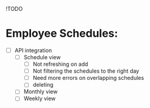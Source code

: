 !TODO

# Employee Schedules:
- [ ] API integration
    - [ ] Schedule view
        - [ ] Not refreshing on add
        - [ ] Not filtering the schedules to the right day 
        - [ ] Need more errors on overlapping schedules
        - [ ] deleting
    - [ ] Monthly view
    - [ ] Weekly view
